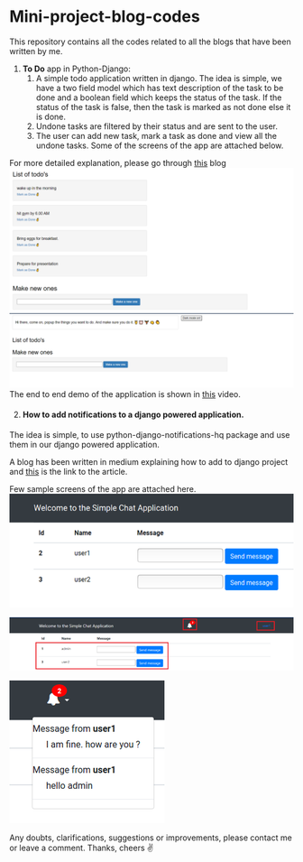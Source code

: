 # Mini-project-blog-codes
This repository contains all the codes related to all the blogs that have been written by me.

1. **To Do** app in Python-Django:
	1. A simple todo application written in django. The idea is simple, we have a two field model which has text description of the task to be done and a boolean field which keeps the status of the task. If the status of the task is false, then the task is marked as not done else it is done.
	2. Undone tasks are filtered by their status and are sent to the user.
	3. The user can add new task, mark a task as done and view all the undone tasks.
Some of the screens of the app are attached below.


For more detailed explanation, please go through [this](https://medium.com/python-in-plain-english/how-to-make-a-simple-to-do-app-in-python-django-ead5b35b9d98) blog
![screen1](images/screen1.png)
![screen2](images/screen2.png)
The end to end demo of the application is shown in [this](https://www.youtube.com/watch?v=oSHDhhNu6WI) video.


2.  #### How to add notifications to a django powered application.
The idea is simple, to use python-django-notifications-hq package and use them in our django powered application.

A blog has been written in medium explaining how to add to django project and [this](https://medium.com/star-gazers/how-to-add-notifications-to-django-app-74df1dac984e) is the link to the article.


Few sample screens of the app are attached here.
![welcome](images/welcome.png)

![details](images/details.png)

![dropdown](images/dropdown.png)

Any doubts, clarifications, suggestions or improvements, please contact me or leave a comment.
Thanks, cheers :v:
